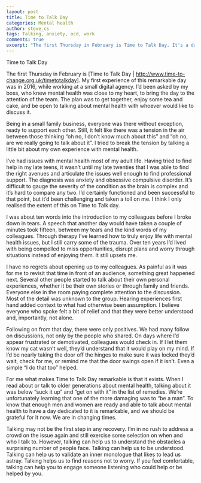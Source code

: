 ```yaml
---
layout: post
title: Time to Talk Day
categories: Mental health
author: steve_cs
tags: Talking, anxiety, ocd, work
comments: true
excerpt: "The first Thursday in February is Time to Talk Day. It's a day to talk and break the silence around mental health problems. Talking may not be the first step in any recovery, but in these changing times it can really help."
---
```


Time to Talk Day

The first Thursday in February is [Time to Talk Day | http://www.time-to-change.org.uk/timetotalkday]. My first experience of this remarkable day was in 2016, while working at a small digital agency. I’d been asked by my boss, who knew mental health was close to my heart, to bring the day to the attention of the team. The plan was to get together, enjoy some tea and cake, and be open to talking about mental health with whoever would like to discuss it.

Being in a small family business, everyone was there without exception, ready to support each other. Still, it felt like there was a tension in the air between those thinking “oh no, I don’t know much about this” and “oh no, are we really going to talk about it”. I tried to break the tension by talking a little bit about my own experience with mental health. 

I’ve had issues with mental health most of my adult life. Having tried to find help in my late teens, it wasn’t until my late twenties that I was able to find the right avenues and articulate the issues well enough to find professional support. The diagnosis was anxiety and obsessive compulsive disorder. It’s difficult to gauge the severity of the condition as the brain is complex and it’s hard to compare any two. I’d certainly functioned and been successful to that point, but it’d been challenging and taken a toll on me. I think I only realised the extent of this on Time to Talk day.

I was about ten words into the introduction to my colleagues before I broke down in tears. A speech that another day would have taken a couple of minutes took fifteen, between my tears and the kind words of my colleagues. Through therapy I’ve learned how to truly enjoy life with mental health issues, but I still carry some of the trauma. Over ten years I’d lived with being compelled to miss opportunities, disrupt plans and worry through situations instead of enjoying them. It still upsets me.

I have no regrets about opening up to my colleagues. As painful as it was for me to revisit that time in front of an audience, something great happened next. Several other people started to talk about their own personal experiences, whether it be their own stories or through family and friends. Everyone else in the room paying complete attention to the discussion. Most of the detail was unknown to the group. Hearing experiences first hand added context to what had otherwise been assumption. I believe everyone who spoke felt a bit of relief and that they were better understood and, importantly, not alone.

Following on from that day, there were only positives. We had many follow on discussions, not only by the people who shared. On days where I’d appear frustrated or demotivated, colleagues would check in. If I let them know my cat wasn’t well, they’d understand that it would play on my mind. If I’d be nearly taking the door off the hinges to make sure it was locked they’d wait, check for me, or remind me that the door swings open if it isn’t. Even a simple “I do that too” helped.

For me what makes Time to Talk Day remarkable is that it exists. When I read about or talk to older generations about mental health, talking about it was below “suck it up” and “get on with it” in the list of remedies. We’re unfortunately learning that one of the more damaging was to “be a man”. To know that enough men and women are ready and able to talk about mental health to have a day dedicated to it is remarkable, and we should be grateful for it now. We are in changing times. 

Talking may not be the first step in any recovery. I’m in no rush to address a crowd on the issue again and still exercise some selection on when and who I talk to. However, talking can help us to understand the obstacles a surprising number of people face. Talking can help us to be understood. Talking can help us to validate an inner monologue that likes to lead us astray. Talking helps us to find reasons not to worry. If you feel comfortable, talking can help you to engage someone listening who could help or be helped by you.
